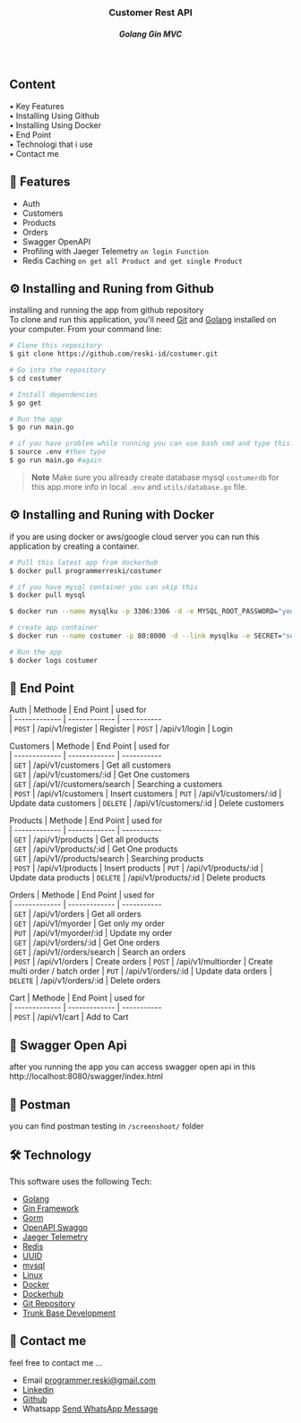 

<h3 align="center">Customer Rest API <br>
<h5 align="center" >Golang Gin MVC<h5>
<br>
</h4>
<p align="left">
<h2>
  Content <br></h2>
  • Key Features <br>
  • Installing Using Github<br>
  • Installing Using Docker<br>
  • End Point<br>
  • Technologi that i use<br>
  • Contact me<br>
</p>

## 📱 Features

* Auth
* Customers
* Products
* Orders
* Swagger OpenAPI
* Profiling with Jaeger Telemetry `on login Function`
* Redis Caching `on get all Product and get single Product`


## ⚙️ Installing and Runing from Github

installing and running the app from github repository <br>
To clone and run this application, you'll need [Git](https://git-scm.com) and [Golang](https://go.dev/dl/) installed on your computer. From your command line:

```bash
# Clone this repository
$ git clone https://github.com/reski-id/costumer.git

# Go into the repository
$ cd costumer

# Install dependencies
$ go get

# Run the app
$ go run main.go

# if you have problem while running you can use bash cmd and type this..
$ source .env #then type 
$ go run main.go #again
```

> **Note**
> Make sure you allready create database mysql `costumerdb` for this app.more info in local `.env` and `utils/database.go` file.


## ⚙️ Installing and Runing with Docker
if you are using docker or aws/google cloud server you can run this application by creating a container. <br>

```bash
# Pull this latest app from dockerhub 
$ docker pull programmerreski/costumer

# if you have mysql container you can skip this
$ docker pull mysql

$ docker run --name mysqlku -p 3306:3306 -d -e MYSQL_ROOT_PASSWORD="yourmysqlpassword" mysql 

# create app container
$ docker run --name costumer -p 80:8000 -d --link mysqlku -e SECRET="secr3t" -e SERVERPORT=8000 -e Name="costumer" -e Address=mysqlku -e Port=3306 -e Username="root" -e Password="yourmysqlpassword" programmerreski/costumer

# Run the app
$ docker logs costumer
```

## 📜 End Point  

Auth
| Methode       | End Point      | used for            
| ------------- | -------------  | -----------                  
| `POST`        | /api/v1/register            | Register
| `POST`        | /api/v1/login         | Login

Customers
| Methode       | End Point      | used for            
| ------------- | -------------  | -----------                  
| `GET`         | /api/v1/customers             | Get all customers      
| `GET`         | /api/v1/customers/:id          | Get One customers      
| `GET`         | /api/v1//customers/search       | Searching a customers      
| `POST`        | /api/v1/customers              | Insert customers 
| `PUT`         | /api/v1/customers/:id         | Update data customers
| `DELETE`      | /api/v1/customers/:id         | Delete customers  


Products
| Methode       | End Point      | used for            
| ------------- | -------------  | -----------                  
| `GET`         | /api/v1/products             | Get all products      
| `GET`         | /api/v1/products/:id          | Get One products      
| `GET`         | /api/v1//products/search          | Searching products      
| `POST`        | /api/v1/products              | Insert products 
| `PUT`         | /api/v1/products/:id         | Update data products
| `DELETE`      | /api/v1/products/:id         | Delete products  

Orders
| Methode       | End Point      | used for            
| ------------- | -------------  | -----------                  
| `GET`         | /api/v1/orders             | Get all orders      
| `GET`         | /api/v1/myorder             | Get only my order   
| `PUT`         | /api/v1/myorder/:id                 | Update my order   
| `GET`         | /api/v1/orders/:id          | Get One orders      
| `GET`         | /api/v1//orders/search          | Search an orders      
| `POST`        | /api/v1/orders              | Create orders 
| `POST`        | /api/v1/multiorder              | Create multi order / batch order
| `PUT`         | /api/v1/orders/:id         | Update data orders
| `DELETE`      | /api/v1/orders/:id         | Delete orders  

Cart
| Methode       | End Point      | used for            
| ------------- | -------------  | -----------                      
| `POST`        | /api/v1/cart            | Add to Cart

## 📜 Swagger Open Api
after you running the app you can access swagger open api in this 
 http://localhost:8080/swagger/index.html

## 📜 Postman 
you can find postman testing in  `/screenshoot/` folder

## 🛠️ Technology

This software uses the following Tech:

- [Golang](https://go.dev/dl/)
- [Gin Framework](https://gin-gonic.com/)
- [Gorm](https://gorm.io/index.html)
- [OpenAPI Swaggo](https://github.com/swaggo/gin-swagger)
- [Jaeger Telemetry](https://www.jaegertracing.io/)
- [Redis](https://redis.io/)
- [UUID](github.com/google/uuid)
- [mysql](https://www.mysql.com/)
- [Linux](https://www.linux.com/)
- [Docker](https://www.docker.com/)
- [Dockerhub](https://hub.docker.com/u/programmerreski)
- [Git Repository](https://github.com/reski-id)
- [Trunk Base Development](https://trunkbaseddevelopment.com/)


## 📱 Contact me
feel free to contact me ... 
- Email programmer.reski@gmail.com 
- [Linkedin](https://www.linkedin.com/in/reski-id)
- [Github](https://github.com/reski-id)
- Whatsapp <a href="https://wa.me/+6281261478432?text=Hello">Send WhatsApp Message</a>
